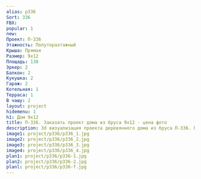 ```yaml
---
alias: p336
Sort: 336
FBX: 
popular: 1
new: 
Проект: П-336
Этажность: Полутораэтажный
Крыша: Прямая
Размер: 9х12
Площадь: 138
Эркер: 2
Балкон: 2
Кукушка: 2
Гараж: 2
Котельная: 1
Терраса: 1
В чашу: 2
layout: project
hidemenu: 1
h1: Дом 9х12
title: П-336. Заказать проект дома из бруса 9х12 - цена фото
description: 3d визуализация проекта деревянного дома из бруса П-336. Площадь 138 м2, размер 9х12. Вы можете внести любые изменения в проект.
image1: project/p336/p336_1.jpg
image2: project/p336/p336_2.jpg
image3: project/p336/p336_3.jpg
image4: project/p336/p336_4.jpg
plan1: project/p336/p336-1.jpg
plan2: project/p336/p336-2.jpg
planl: project/p336/p336-f.jpg
---
```


